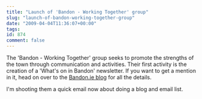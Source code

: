 ```yaml
---
title: "Launch of 'Bandon - Working Together' group"
slug: "launch-of-bandon-working-together-group"
date: "2009-04-04T11:36:07+00:00"
tags:
id: 874
comment: false
---
```


The 'Bandon - Working Together' group seeks to promote the strengths of the town through communication and activities. Their first activity is the creation of a 'What's on in Bandon' newsletter. If you want to get a mention in it, head on over to the [Bandon.ie blog](http://www.bandon.ie/blogspot/2009/04/bandon-working-together.html) for all the details.

I'm shooting them a quick email now about doing a blog and email list.
